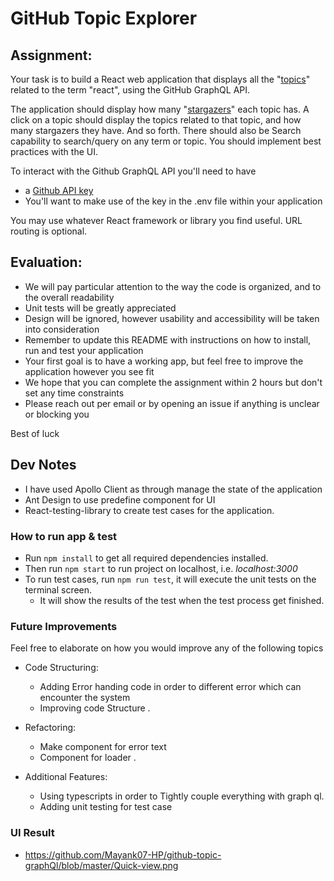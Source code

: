 # GitHub Topic Explorer

## Assignment:

Your task is to build a React web application that displays all the "[topics](https://docs.github.com/en/free-pro-team@latest/graphql/reference/objects#topic)" related to the term "react", using the GitHub GraphQL API.

The application should display how many "[stargazers](https://docs.github.com/en/free-pro-team@latest/graphql/reference/objects#stargazerconnection)" each topic has. A click on a topic should display the topics related to that topic, and how many stargazers they have. And so forth. There should also be Search capability to search/query on any term or topic. You should implement best practices with the UI.

To interact with the Github GraphQL API you'll need to have

- a [Github API key](https://docs.github.com/en/free-pro-team@latest/graphql/guides/forming-calls-with-graphql#authenticating-with-graphql)
- You'll want to make use of the key in the .env file within your application

You may use whatever React framework or library you find useful. URL routing is optional.

## Evaluation:

- We will pay particular attention to the way the code is organized, and to the overall readability
- Unit tests will be greatly appreciated
- Design will be ignored, however usability and accessibility will be taken into consideration
- Remember to update this README with instructions on how to install, run and test your application
- Your first goal is to have a working app, but feel free to improve the application however you see fit
- We hope that you can complete the assignment within 2 hours but don't set any time constraints
- Please reach out per email or by opening an issue if anything is unclear or blocking you

Best of luck

## Dev Notes

- I have used Apollo Client as through manage the state of the application
- Ant Design to use predefine component for UI
- React-testing-library to create test cases for the application.

### How to run app & test

- Run `npm install` to get all required dependencies installed.
- Then run `npm start` to run project on localhost, i.e. *localhost:3000*
- To run test cases, run `npm run test`, it will execute the unit tests on the terminal screen.
  - It will show the results of the test when the test process get finished.

### Future Improvements

Feel free to elaborate on how you would improve any of the following topics

- Code Structuring:

  - Adding Error handing code in order to different error which can encounter the system
  - Improving code Structure .

- Refactoring:

  - Make component for error text
  - Component for loader .

- Additional Features:
  - Using typescripts in order to Tightly couple everything with graph ql.
  - Adding unit testing for test case

### UI Result

- https://github.com/Mayank07-HP/github-topic-graphQl/blob/master/Quick-view.png
